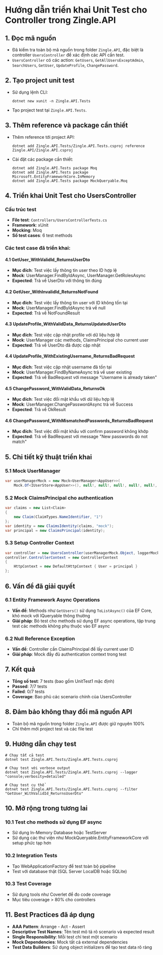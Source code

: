 # Hướng dẫn triển khai Unit Test cho Controller trong Zingle.API

## 1. Đọc mã nguồn

- Đã kiểm tra toàn bộ mã nguồn trong folder `Zingle.API`, đặc biệt là controller `UsersController` để xác định các API cần test.
- `UsersController` có các action: `GetUsers`, `GetAllUsersExceptAdmin`, `SearchUsers`, `GetUser`, `UpdateProfile`, `ChangePassword`.

## 2. Tạo project unit test

- Sử dụng lệnh CLI:
  ```pwsh
  dotnet new xunit -n Zingle.API.Tests
  ```
- Tạo project test tại `Zingle.API.Tests`.

## 3. Thêm reference và package cần thiết

- Thêm reference tới project API:
  ```pwsh
  dotnet add Zingle.API.Tests/Zingle.API.Tests.csproj reference Zingle.API/Zingle.API.csproj
  ```
- Cài đặt các package cần thiết:
  ```pwsh
  dotnet add Zingle.API.Tests package Moq
  dotnet add Zingle.API.Tests package Microsoft.EntityFrameworkCore.InMemory
  dotnet add Zingle.API.Tests package MockQueryable.Moq
  ```

## 4. Triển khai Unit Test cho UsersController

### Cấu trúc test

- **File test**: `Controllers/UsersControllerTests.cs`
- **Framework**: xUnit
- **Mocking**: Moq
- **Số test cases**: 6 test methods

### Các test case đã triển khai:

#### 4.1 GetUser_WithValidId_ReturnsUserDto

- **Mục đích**: Test việc lấy thông tin user theo ID hợp lệ
- **Mock**: UserManager.FindByIdAsync, UserManager.GetRolesAsync
- **Expected**: Trả về UserDto với thông tin đúng

#### 4.2 GetUser_WithInvalidId_ReturnsNotFound

- **Mục đích**: Test việc lấy thông tin user với ID không tồn tại
- **Mock**: UserManager.FindByIdAsync trả về null
- **Expected**: Trả về NotFoundResult

#### 4.3 UpdateProfile_WithValidData_ReturnsUpdatedUserDto

- **Mục đích**: Test việc cập nhật profile với dữ liệu hợp lệ
- **Mock**: UserManager các methods, ClaimsPrincipal cho current user
- **Expected**: Trả về UserDto đã được cập nhật

#### 4.4 UpdateProfile_WithExistingUsername_ReturnsBadRequest

- **Mục đích**: Test việc cập nhật username đã tồn tại
- **Mock**: UserManager.FindByNameAsync trả về user existing
- **Expected**: Trả về BadRequest với message "Username is already taken"

#### 4.5 ChangePassword_WithValidData_ReturnsOk

- **Mục đích**: Test việc đổi mật khẩu với dữ liệu hợp lệ
- **Mock**: UserManager.ChangePasswordAsync trả về Success
- **Expected**: Trả về OkResult

#### 4.6 ChangePassword_WithMismatchedPasswords_ReturnsBadRequest

- **Mục đích**: Test việc đổi mật khẩu với confirm password không khớp
- **Expected**: Trả về BadRequest với message "New passwords do not match"

## 5. Chi tiết kỹ thuật triển khai

### 5.1 Mock UserManager

```csharp
var userManagerMock = new Mock<UserManager<AppUser>>(
    Mock.Of<IUserStore<AppUser>>(), null!, null!, null!, null!, null!, null!, null!, null!);
```

### 5.2 Mock ClaimsPrincipal cho authentication

```csharp
var claims = new List<Claim>
{
    new Claim(ClaimTypes.NameIdentifier, "1")
};
var identity = new ClaimsIdentity(claims, "mock");
var principal = new ClaimsPrincipal(identity);
```

### 5.3 Setup Controller Context

```csharp
var controller = new UsersController(userManagerMock.Object, loggerMock.Object);
controller.ControllerContext = new ControllerContext
{
    HttpContext = new DefaultHttpContext { User = principal }
};
```

## 6. Vấn đề đã giải quyết

### 6.1 Entity Framework Async Operations

- **Vấn đề**: Methods như `GetUsers()` sử dụng `ToListAsync()` của EF Core, khó mock với IQueryable thông thường
- **Giải pháp**: Bỏ test cho methods sử dụng EF async operations, tập trung test các methods không phụ thuộc vào EF async

### 6.2 Null Reference Exception

- **Vấn đề**: Controller cần ClaimsPrincipal để lấy current user ID
- **Giải pháp**: Mock đầy đủ authentication context trong test

## 7. Kết quả

- **Tổng số test**: 7 tests (bao gồm UnitTest1 mặc định)
- **Passed**: 7/7 tests
- **Failed**: 0/7 tests
- **Coverage**: Bao phủ các scenario chính của UsersController

## 8. Đảm bảo không thay đổi mã nguồn API

- Toàn bộ mã nguồn trong folder `Zingle.API` được giữ nguyên 100%
- Chỉ thêm mới project test và các file test

## 9. Hướng dẫn chạy test

```pwsh
# Chạy tất cả test
dotnet test Zingle.API.Tests/Zingle.API.Tests.csproj

# Chạy test với verbose output
dotnet test Zingle.API.Tests/Zingle.API.Tests.csproj --logger "console;verbosity=detailed"

# Chạy test cụ thể
dotnet test Zingle.API.Tests/Zingle.API.Tests.csproj --filter "GetUser_WithValidId_ReturnsUserDto"
```

## 10. Mở rộng trong tương lai

### 10.1 Test cho methods sử dụng EF async

- Sử dụng In-Memory Database hoặc TestServer
- Sử dụng các thư viện như MockQueryable.EntityFrameworkCore với setup phức tạp hơn

### 10.2 Integration Tests

- Tạo WebApplicationFactory để test toàn bộ pipeline
- Test với database thật (SQL Server LocalDB hoặc SQLite)

### 10.3 Test Coverage

- Sử dụng tools như Coverlet để đo code coverage
- Mục tiêu coverage > 80% cho controllers

## 11. Best Practices đã áp dụng

- **AAA Pattern**: Arrange - Act - Assert
- **Descriptive Test Names**: Tên test mô tả rõ scenario và expected result
- **Single Responsibility**: Mỗi test chỉ test một scenario
- **Mock Dependencies**: Mock tất cả external dependencies
- **Test Data Builders**: Sử dụng object initializers để tạo test data rõ ràng
